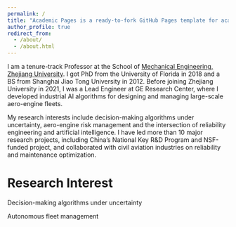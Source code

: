 ```yaml
---
permalink: /
title: "Academic Pages is a ready-to-fork GitHub Pages template for academic personal websites"
author_profile: true
redirect_from: 
  - /about/
  - /about.html
---
```


 I am a tenure-track Professor at the School of [Mechanical Engineering, Zhejiang University](http://me.zju.edu.cn/meenglish/main.psp). I got PhD from the University of Florida in 2018 and a BS from Shanghai Jiao Tong University in 2012. Before joining Zhejiang University in 2021, I was a Lead Engineer at GE Research Center, where I developed industrial AI algorithms for designing and managing large-scale aero-engine fleets. 

My research interests include decision-making algorithms under uncertainty, aero-engine risk management and the intersection of reliability engineering and artificial intelligence. I have led more than 10 major research projects, including China’s National Key R&D Program and NSF-funded project, and collaborated with civil aviation industries on reliability and maintenance optimization.

Research Interest
======
Decision-making algorithms under uncertainty

Autonomous fleet management 
